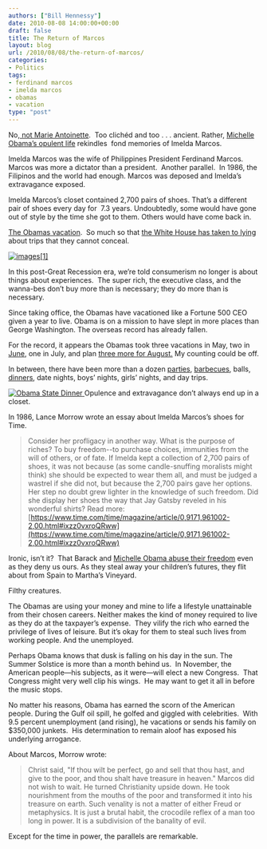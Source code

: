 ```yaml
---
authors: ["Bill Hennessy"]
date: 2010-08-08 14:00:00+00:00
draft: false
title: The Return of Marcos
layout: blog
url: /2010/08/08/the-return-of-marcos/
categories:
- Politics
tags:
- ferdinand marcos
- imelda marcos
- obamas
- vacation
type: "post"
---
```


No,[ not Marie Antoinette](https://www.nydailynews.com/opinions/2010/08/04/2010-08-04_material_girl_michelle_obama_is_a_modernday_marie_antoinette_on_a_glitzy_spanish.html).  Too clichéd and too . . . ancient. Rather, [Michelle Obama’s opulent life](https://www.dailymail.co.uk/news/worldnews/article-1300852/Spanish-police-close-public-beach-Michelle-Obamas-250k-Spanish-holiday.html) rekindles  fond memories of Imelda Marcos.

Imelda Marcos was the wife of Philippines President Ferdinand Marcos. Marcos was more a dictator than a president.  Another parallel.  In 1986, the Filipinos and the world had enough. Marcos was deposed and Imelda’s extravagance exposed.

Imelda Marcos’s closet contained 2,700 pairs of shoes. That’s a different pair of shoes every day for  7.3 years. Undoubtedly, some would have gone out of style by the time she got to them. Others would have come back in.

[The Obamas vacation](https://www.dailymail.co.uk/news/worldnews/article-1300852/Spanish-police-close-public-beach-Michelle-Obamas-250k-Spanish-holiday.html).  So much so that [the White House has taken to lying](https://www.huffingtonpost.com/2010/07/26/obama-vacation-the-first_n_658941.html) about trips that they cannot conceal.

[![images[1]](https://hennessysview.com/wp-content/uploads/2010/08/images1_thumb.jpg)
](https://hennessysview.com/wp-content/uploads/2010/08/images1.jpg)

In this post-Great Recession era, we’re told consumerism no longer is about things about experiences.  The super rich, the executive class, and the wanna-bes don’t buy more than is necessary; they do more than is necessary.

Since taking office, the Obamas have vacationed like a Fortune 500 CEO given a year to live. Obama is on a mission to have slept in more places than George Washington. The overseas record has already fallen.

For the record, it appears the Obamas took three vacations in May, two in [June](https://gatewaypundit.firstthings.com/2010/06/disgusting-media-tries-to-prop-up-vacationing-obama-on-memorial-day-by-bashing-bush/), one in July, and plan [three more for August.](https://gatewaypundit.firstthings.com/2010/07/everyone-must-sacrifice-for-the-greater-good-obamas-plan-three-vacations-in-august/) My counting could be off.

In between, there have been more than a dozen [parties](https://gatewaypundit.firstthings.com/2010/08/white-house-party-night-moved-to-sunday-to-celebrate-obamas-birthday/), [barbecues](https://gatewaypundit.firstthings.com/2010/07/obama-celebrates-4th-of-july-by-bashing-wealthy-white-people/), balls, [dinners](https://gatewaypundit.firstthings.com/2010/05/obama-holds-state-dinner-with-mexican-president-will-check-ids/), date nights, boys’ nights, girls’ nights, and day trips.

[![Obama State Dinner](https://hennessysview.com/wp-content/uploads/2010/08/Obama_toast1_thumb.jpg)
](https://hennessysview.com/wp-content/uploads/2010/08/Obama_toast1.jpg) Opulence and extravagance don’t always end up in a closet.

In 1986, Lance Morrow wrote an essay about Imelda Marcos’s shoes for Time.


> Consider her profligacy in another way. What is the purpose of riches? To buy freedom--to purchase choices, immunities from the will of others, or of fate. If Imelda kept a collection of 2,700 pairs of shoes, it was not because (as some candle-snuffing moralists might think) she should be expected to wear them all, and must be judged a wastrel if she did not, but because the 2,700 pairs gave her options. Her step no doubt grew lighter in the knowledge of such freedom. Did she display her shoes the way that Jay Gatsby reveled in his wonderful shirts?
Read more: [https://www.time.com/time/magazine/article/0,9171,961002-2,00.html#ixzz0vxroQRww](https://www.time.com/time/magazine/article/0,9171,961002-2,00.html#ixzz0vxroQRww)


Ironic, isn’t it?  That Barack and [Michelle Obama abuse their freedom](https://hotair.com/archives/2010/08/06/the-obligatory-people-angry-about-michelle-obamas-spain-trip-post/) even as they deny us ours. As they steal away your children’s futures, they flit about from Spain to Martha’s Vineyard.

Filthy creatures.

The Obamas are using your money and mine to life a lifestyle unattainable from their chosen careers. Neither makes the kind of money required to live as they do at the taxpayer’s expense.  They vilify the rich who earned the privilege of lives of leisure. But it’s okay for them to steal such lives from working people. And the unemployed.

Perhaps Obama knows that dusk is falling on his day in the sun. The Summer Solstice is more than a month behind us.  In November, the American people—his subjects, as it were—will elect a new Congress.  That Congress might very well clip his wings.  He may want to get it all in before the music stops.

No matter his reasons, Obama has earned the scorn of the American people. During the Gulf oil spill, he golfed and giggled with celebrities.  With 9.5 percent unemployment (and rising), he vacations or sends his family on $350,000 junkets.  His determination to remain aloof has exposed his underlying arrogance.

About Marcos, Morrow wrote:


> Christ said, "If thou wilt be perfect, go and sell that thou hast, and give to the poor, and thou shalt have treasure in heaven." Marcos did not wish to wait. He turned Christianity upside down. He took nourishment from the mouths of the poor and transformed it into his treasure on earth. Such venality is not a matter of either Freud or metaphysics. It is just a brutal habit, the crocodile reflex of a man too long in power. It is a subdivision of the banality of evil.


Except for the time in power, the parallels are remarkable.
